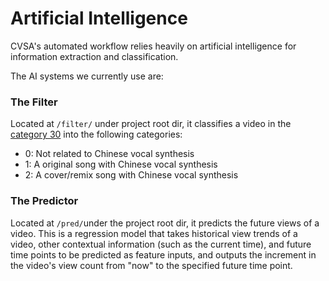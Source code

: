 # Artificial Intelligence

CVSA's automated workflow relies heavily on artificial intelligence for information extraction and classification.

The AI ​​systems we currently use are:

### The Filter

Located at `/filter/` under project root dir, it classifies a video in the [category 30](../about/scope-of-inclusion.md#category-30) into the following categories:

* 0: Not related to Chinese vocal synthesis
* 1: A original song with Chinese vocal synthesis
* 2: A cover/remix song with Chinese vocal synthesis

### The Predictor

Located at `/pred/`under the project root dir, it predicts the future views of a video. This is a regression model that takes historical view trends of a video, other contextual information (such as the current time), and future time points to be predicted as feature inputs, and outputs the increment in the video's view count from "now" to the specified future time point.
